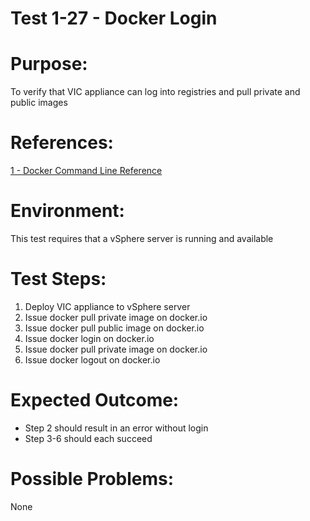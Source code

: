 Test 1-27 - Docker Login
=======

# Purpose:
To verify that VIC appliance can log into registries and pull private and public images

# References:
[1 - Docker Command Line Reference](https://docs.docker.com/engine/reference/commandline/login/)

# Environment:
This test requires that a vSphere server is running and available

# Test Steps:
1. Deploy VIC appliance to vSphere server
2. Issue docker pull private image on docker.io
3. Issue docker pull public image on docker.io
4. Issue docker login on docker.io
5. Issue docker pull private image on docker.io
6. Issue docker logout on docker.io

# Expected Outcome:
* Step 2 should result in an error without login
* Step 3-6 should each succeed

# Possible Problems:
None